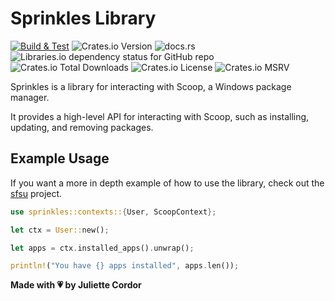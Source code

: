 # Sprinkles Library

[![Build & Test](https://github.com/winpax/sprinkles/actions/workflows/build.yml/badge.svg)](https://github.com/winpax/sprinkles/actions/workflows/build.yml)
![Crates.io Version](https://img.shields.io/crates/v/sprinkles-rs)
![docs.rs](https://img.shields.io/docsrs/sprinkles-rs)
![Libraries.io dependency status for GitHub repo](https://img.shields.io/librariesio/github/winpax/sprinkles)
![Crates.io Total Downloads](https://img.shields.io/crates/d/sprinkles-rs)
![Crates.io License](https://img.shields.io/crates/l/sprinkles-rs)
![Crates.io MSRV](https://img.shields.io/crates/msrv/sprinkles-rs)

Sprinkles is a library for interacting with Scoop, a Windows package manager.

It provides a high-level API for interacting with Scoop, such as installing, updating, and removing packages.

## Example Usage

If you want a more in depth example of how to use the library, check out the [sfsu](https://github.com/winpax/sfsu) project.

```rust
use sprinkles::contexts::{User, ScoopContext};

let ctx = User::new();

let apps = ctx.installed_apps().unwrap();

println!("You have {} apps installed", apps.len());
```

**Made with 💗 by Juliette Cordor**
